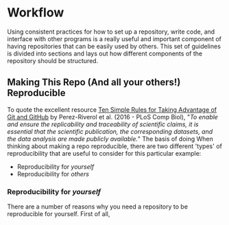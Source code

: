 # Workflow

Using consistent practices for how to set up a repository, write code, and interface with other programs is a really useful and important component of having repositories that can be easily used by others. This set of guidelines is divided into sections and lays out how different components of the repository should be structured. 

## Making This Repo (And all your others!) Reproducible

To quote the excellent resource [Ten Simple Rules for Taking Advantage of Git and GitHub](https://journals.plos.org/ploscompbiol/article?id=10.1371/journal.pcbi.1004947) by Perez-Riverol et al. (2016 - PLoS Comp Biol), "*To enable and ensure the replicability and traceability of scientific claims, it is essential that the scientific publication, the corresponding datasets, and the data analysis are made publicly available.*" The basis of doing   When thinking about making a repo reproducible, there are two different 'types' of reproducibility that are useful to consider for this particular example:

* Reproducibility for *yourself*
* Reproducibility for *others*

### Reproducibility for *yourself*

There are a number of reasons why you need a repository to be reproducible for yourself. First of all, 





  
